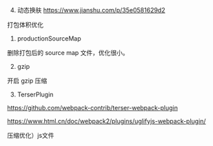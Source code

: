
4. 动态换肤
   https://www.jianshu.com/p/35e0581629d2



打包体积优化

1. productionSourceMap

删除打包后的 source map 文件，优化很小。

2. gzip

开启 gzip 压缩

3. TerserPlugin

https://github.com/webpack-contrib/terser-webpack-plugin

https://www.html.cn/doc/webpack2/plugins/uglifyjs-webpack-plugin/

压缩优化）js文件